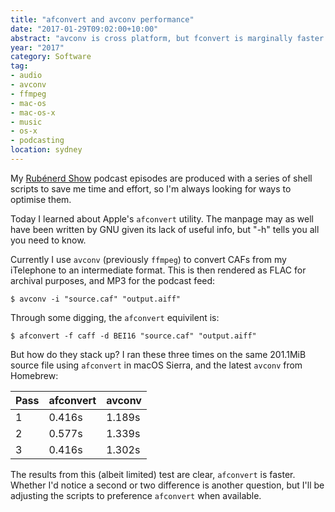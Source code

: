 ```yaml
---
title: "afconvert and avconv performance"
date: "2017-01-29T09:02:00+10:00"
abstract: "avconv is cross platform, but fconvert is marginally faster."
year: "2017"
category: Software
tag:
- audio
- avconv
- ffmpeg
- mac-os
- mac-os-x
- music
- os-x
- podcasting
location: sydney
---
```

My [Rubénerd Show] podcast episodes are produced with a series of shell scripts to save me time and effort, so I'm always looking for ways to optimise them.

Today I learned about Apple's `afconvert` utility. The manpage may as well have been written by GNU given its lack of useful info, but "-h" tells you all you need to know.

Currently I use `avconv` (previously `ffmpeg`) to convert CAFs from my iTelephone to an intermediate format. This is then rendered as FLAC for archival purposes, and MP3 for the podcast feed:

    $ avconv -i "source.caf" "output.aiff"

Through some digging, the `afconvert` equivilent is:

    $ afconvert -f caff -d BEI16 "source.caf" "output.aiff"

But how do they stack up? I ran these three times on the same 201.1MiB source file using `afconvert` in macOS Sierra, and the latest `avconv` from Homebrew:

<table>
<thead>
<tr>
<th>Pass</th>
<th>afconvert</th>
<th>avconv</th>
</tr>
</thead>
<tbody>
<tr>
<td>1</td>
<td>0.416s</td>
<td>1.189s</td>
</tr>
<tr>
<td>2</td>
<td>0.577s</td>
<td>1.339s</td>
</tr>
<tr>
<td>3</td>
<td>0.416s</td>
<td>1.302s</td>
</tr>
</table>

The results from this (albeit limited) test are clear, `afconvert` is faster. Whether I'd notice a second or two difference is another question, but I'll be adjusting the scripts to preference `afconvert` when available.

[Rubénerd Show]: https://rubenerd.com/show/

